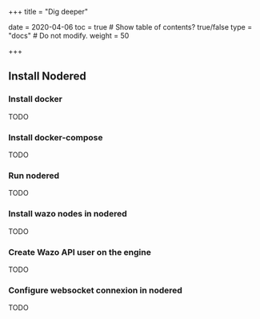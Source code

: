 +++
title = "Dig deeper"

date = 2020-04-06
toc = true  # Show table of contents? true/false
type = "docs"  # Do not modify.
weight = 50

+++
## Install Nodered
### Install docker
TODO
### Install docker-compose
TODO
### Run nodered
TODO
### Install wazo nodes in nodered
TODO
### Create Wazo API user on the engine
TODO
### Configure websocket connexion in nodered
TODO
